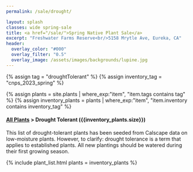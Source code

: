 ```yaml
---
permalink: /sale/drought/

layout: splash
classes: wide spring-sale
title: <a href="/sale/">Spring Native Plant Sale</a> 
excerpt: "Freshwater Farms Reserve<br/>5158 Mrytle Ave, Eureka, CA"
header:
  overlay_color: "#000"
  overlay_filter: "0.5"
  overlay_image: /assets/images/backgrounds/lupine.jpg
---
```


<!-- Jekyll 3.9 doesnt support and/or in where_exp so we have to do this the messy way -->

{% assign tag = "droughtTolerant" %}
{% assign inventory_tag = "cnps_2023_spring" %}

{% assign plants = site.plants | where_exp:"item",
    "item.tags contains tag" %}
{% assign inventory_plants = plants | where_exp:"item",
    "item.inventory contains inventory_tag" %}

<div class="subheading">
    <h4><a href="/sale/all/">All Plants</a> >  Drought Tolerant ({{inventory_plants.size}})</h4>
    <p class="notice">
    This list of drought-tolerant plants has been seeded from Calscape data on low-moisture plants. However, to clarify: drought tolerance is a term that applies to established plants. All new plantings should be watered during their first growing season.  
    </p>
</div>

{% include plant_list.html 
    plants = inventory_plants
%}





